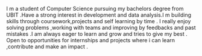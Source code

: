 I m a student of Computer Science pursuing my bachelors degree from UBIT .Have a strong interest in development and data analysis.I m building skills through coursework,projects and self learning by time .
I really enjoy solving problems ,working with teams and improving by feedbacks and past mistakes .I am always eager to learn and grow and tries to give my best .
Open to opportunities for internships and projects where i can learn ,contribute and make an impact .
